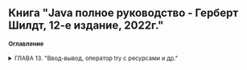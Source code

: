 ## Книга "Java полное руководство - Герберт Шилдт, 12-е издание, 2022г."

<small>

#### Оглавление

<details ГЛАВА 13><summary>ГЛАВА 13. "Ввод-вывод, оператор try с ресурсами и др."</summary>
<blockquote>

<details><summary>Ввод-вывод</summary>

Поддержка ввода-вывода обеспечивается основными библиотеками Java API, а не системными библиотеками языка.

<details><summary>Потоки данных</summary>

Ввод и вывод данных в Java-программах осуществляется через потоки данных. Поток данных - это абстракция, которая может производить или потреблять информацию. Поток связывается с физическим устройством посредством системы ввода-вывода Java. Классы и методы ввода-вывода можно применять к различным типам устройств, таким как дисковые файлы, клавиатура или сетевые соединения. Это позволяет абстрагироваться от множества различных видов ввода. Вывод данных может осуществляться на консоль, в дисковый файл или по сетевому соединению. Потоки данных в Java реализованы в иерархиях классов, определенных в пакете java.io.

Java также предоставляет ввод-вывод на основе буферов и каналов, которые определены в пакете java.nio и его подпакетах.

</details>

<details><summary>Потоки байтовых и символьных данных</summary>

В Java существуют два типа потоков ввода/вывода: байтовые и символьные. Байтовые потоки удобны для обработки ввода и вывода байтовых данных, например при чтении или записи двоичных данных. Символьные потоки используют Unicode и позволяют обрабатывать ввод и вывод символов, обеспечивая поддержку интернационализации. В некоторых случаях символьные потоки более эффективны, чем байтовые.

На самом низком уровне операции ввода-вывода по-прежнему выполняются с байтами. Символьные потоки предоставляют удобный и эффективный способ работы со символами в кодировке Unicode.
  
</details>

<details><summary>Классы потоков байтовых данных</summary>

**Классы потоков ввода-вывода байтов из пакета java.io**

Потоки ввода-вывода байтов определены в двух иерархиях классов. На вершине этих иерархий находятся _абстрактные классы InputStream и OutputStream_. У каждого из этих абстрактных классов имеется несколько конкретных подклассов, в которых учитываются отличия разных устройств, в том числе файлов на диске, сетевых соединений и даже буферов памяти.

```html
BufferedInputStream    Буферизованный поток ввода  
BufferedOutputStream   Буферизованный поток вывода  
ByteArrayinputStream   Поток ввода, читающий байты из массива  
ByteArrayOutputStream  Поток вывода, записывающий байты в массив  
DataInputStream        Поток ввода, содержащий методы для чтения данных стандартных типов, определенных в Java  
DataOutputStream       Поток вывода, содержащий методы для записи данных стандартных типов, определенных в Java  
FileInputStream        Поток ввода, читающий данные из файла  
FileOutputStream       Поток вывода, записывающий данные в файл  
FilterInputStream      Реализует абстрактный класс InputStream  
FilterOutputStream     Реализует абстрактный класс OutputStream  
InputStream            Абстрактный класс, описывающий поток ввода  
ObjectInputStream      Поток ввода объектов  
ObjectOutputstream     Поток вывода объектов  
OutputStream           Абстрактный класс, описывающий поток вывода  
PipedInputStream       Канал ввода  
PipedOutputstream      Канал вывода  
PrintStream            Поток вывода, содержащий методы print() и println()  
PushbackInputStream    Поток ввода, поддерживающий возврат одного байта обратно в поток ввода  
SequenceInputStream    Поток ввода, состоящий из нескольких потоков ввода, данные из которых читаются по очереди  
```

В абстрактных классах InputStream и OutputStream определяется ряд ключевых методов, реализуемых в других классах потоков ввода-вывода. Наиболее важными среди них являются методы read() и writе(), читающие и записывающие байты данных соответственно. Оба эти метода объявлены как абстрактные в классах InputStream и OutputStream, а в производных классах они переопределяются.

**Классы потоков ввода-вывода символов**

Потоки ввода-вывода символов также определены в двух иерархиях классов. На вершине этих иерархий находятся два * абстрактных* класса - Reader и Writer. Эти абстрактные классы управляют потоками символов в Юникоде. Для каждого из них в Java предусмотрен ряд конкретных подклассов.

```html
BufferedReader         Буферизированный поток ввода символов  
BufferedWriter         Буферизированный поток вывода символов  
CharArrayReader        Поток ввода, читающий символы из массива  
CharArrayWriter        Поток вывода, записывающий символы в массив  
FileReader             Поток ввода, читающий символы из файла  
FileWriter             Поток вывода, записывающий символы в файл  
FilterReader           Фильтрованный поток чтения  
FilterWriter           Фильтрованный поток запис  
InputStreamReader      Поток ввода, преобразующий байты в символы  
LineNumЬerReader       Поток ввода, подсчитывающий строки  
OutputStreamWriter     Поток вывода, преобразующий символы в байты  
PipedReader            Канал ввода  
PipedWriter            Канал вывода  
PrintWriter            Поток вывода, содержащий методы print() и println()  
PushbackReader         Поток ввода, позволяющий возвращать символы обратно в поток ввода  
Reader                 Абстрактный класс, описывающий поток ввода символов  
StringReader           Поток ввода, читающий символы из строки  
StringWriter           Поток вывода, записывающий символы в строку  
Writer                 Абстрактный класс, описывающий поток вывода символов   
```

В абстрактных классах Reader и Writer определяется ряд ключевых методов, реализуемых в других классах потоков ввода-вывода. Наиболее важными среди них являются методы read() и write(), читающие и записывающие байты данных соответственно. Оба эти метода объявлены как абстрактные в классах Reader и Writer, а в производных классах они переопределяются.

</details>

<details><summary>Предопределенные потоки данных</summary>

Класс System содержит несколько методов для получения информации о системе и текущего времени, а также три предопределенных потоковых переменных: in, out и err, которые могут быть использованы в любой части программы без привязки к конкретному экземпляру класса System.

Переменная System.out ссылается на поток стандартного вывода, по умолчанию вывод осуществляется на консоль. System.in ссылается на поток стандартного ввода, по умолчанию принимаемые данные поступают с клавиатуры. System.err ссылается на поток вывода ошибок, также по умолчанию вывод ошибок осуществляется на консоль. Эти потоки могут быть перенаправлены на другие устройства ввода-вывода, поддерживающие совместимые форматы данных.

System.in, System.out и System.err являются потоками байтовых данных типа InputStream, PrintStream и ErrorStream соответственно. Однако они обычно используются для чтения и записи символов в консоль. Вы можете использовать их как основу для более сложных операций ввода-вывода или обернуть их в классы символьных потоков для дополнительной гибкости и контроля.

</details>

<details><summary>Чтение консольного ввода</summary>

История Java и консольный ввод:
   - На заре развития Java единственным способом выполнения консольного ввода было использование потока байтовых данных.
   - В настоящее время символьный поток предпочтительнее из-за удобства интернационализации и сопровождения программы.

Java 17 и изменения:
   - В JDK 17 изменился способ получения объекта InputStreamReader, связанного с System.in.
   - Рекомендуется явно указывать набор символов, ассоциированный с консолью, при создании InputStreamReader. Набор символов определяет способ сопоставления байтов с символами. Обычно, когда набор символов не задан, применяется стандартная кодировка 
JVM.

Использование InputStreamReader и BufferedReader:
   - Для чтения консольного ввода через BufferedReader, рекомендуется использовать конструктор InputStreamReader с явным указанием набора символов, ассоциированного с консолью.
   - Можно использовать метод System.console() для получения объекта Console и его метод charset() для получения набора символов консоли.

Создание BufferedReader с использованием InputStreamReader без явного указания набора символов (до JDK 17):

```html
import java.io.BufferedReader;
import java.io.IOException;
import java.io.InputStreamReader;

public class ConsoleInputExample {
    public static void main(String[] args) {
        BufferedReader br = new BufferedReader(new InputStreamReader(System.in));

        try {
            System.out.print("Введите ваше имя: ");
            String name = br.readLine();
            System.out.println("Привет, " + name + "!");
        } catch (IOException e) {
            e.printStackTrace();
        }
    }
}
```

Создание BufferedReader с использованием InputStreamReader с явным указанием набора символов (начиная с JDK 17):
 
```html
import java.io.BufferedReader;
import java.io.IOException;
import java.io.InputStreamReader;
import java.nio.charset.Charset;

public class ConsoleInputExample {
    public static void main(String[] args) {
        InputStreamReader isr = new InputStreamReader(System.in, Charset.defaultCharset());
        BufferedReader br = new BufferedReader(isr);

        try {
            System.out.print("Введите ваше имя: ");
            String name = br.readLine();
            System.out.println("Привет, " + name + "!");
        } catch (IOException e) {
            e.printStackTrace();
        }
    }
}
```

Современный подход к чтению консольного ввода в Java включает явное указание набора символов консоли при создании InputStreamReader, что обеспечивает более надежное и удобное взаимодействие с консолью в различных приложениях.

</details>

<details><summary>Чтение символов</summary>

Чтобы получить поток ввода символов, присоединив его к консоли, следует заключить стандартный поток ввода System.in в оболочку объекта класса BufferedReader, поддерживающего буферизованный поток ввода. Ниже приведен чаще всего используемый конструктор этого класса.

```html
BufferedReader(Reader поток_чтения_вводимых_данных)  
```

десь параметр поток_чтения_вводимых_данных обозначает поток, который связывается с создаваемым экземпляром класса BufferedReader. Класс Reader является абстрактным. Одним из производных от него конкретных подклассов является класс InputStreamReader, преобразующий байты в символы. Для получения объекта типа InputStreamReader, связанного со стандартным потоком ввода System.in, служит следующий конструктор:

```html
InputStreamReader(InputStream поток_ввода)   
```

Переменная System.in ссылается на объект класса InputStream и поэтому должна быть указана в качестве параметра поток_ввода. В конечном итоге получается приведенная ниже строка кода, где создается объект типа BufferedReader, связанный с клавиатурой. После выполнения этой строки кода переменная экземпляра br будет содержать поток ввода символов, связанный с консолью через стандартный поток ввода System.in.

```html
BufferedReader br = new BufferedReader(new InputStreamReader(System.in));  
```

Для чтения символа из потока ввода типа BufferedReader служит метод read(). Ниже приведена общая форма метода read().

```html
int read() throws IOException  
```

Всякий раз, когда метод read() вызывается, он читает символ из потока ввода и возвращает его в виде целочисленного значения. По достижении конца потока возвращается значение -1. Как видите, метод read() может сгенерировать исключение типа IOException.

[Chapter13/Package01/BRRead - Использовать класс BufferedReader для чтения символов с консоли](https://github.com/Vladlena2/BookJava/blob/main/Chapter13/Package01/BRRead.java "Посмотреть пример Java")

Для чтения символьных строк с клавиатуры служит версия метода readLine(), который является членом класса BufferedReader. Его общая форма приведена ниже. Как видите, этот метод возвращает объект типа String.

```html
String readLine() throws IOException    
```

[Chapter13/Package01/BRReadLines - Чтение символьных строк с консоли средствами класса BufferedReader](https://github.com/Vladlena2/BookJava/blob/main/Chapter13/Package01/BRReadLines.java "Посмотреть пример Java")

В следующем далее примере программы демонстрируется простейший текстовый редактор. С этой целью сначала создается массив объектов типа String, а затем читаются текстовые строки, каждая из которых сохраняется в элементе массива. Чтение производится до 100 строк или до тех пор, пока не будет введено слово "стоп". Для чтения данных с консоли применяется класс BufferedReader.

[Chapter13/Package01/TinyEdit - Простейший текстовый редактор](https://github.com/Vladlena2/BookJava/blob/main/Chapter13/Package01/TinyEdit.java "Посмотреть пример Java")

</details>

<details><summary>Запись данных, выводимых на консоль</summary>

Вывод данных на консоль проще всего организовать с помощью упоминавшихся ранее методов print() и println(). Эти методы определены в классе PrintStream (он является типом объекта, на который ссылается переменная System.out).

Класс PrintStream описывает поток вывода и является производным от класса OutputStream, поэтому в нем реализуется также низкоуровневый метод write(). Следовательно, метод write() можно применять для записи данных, выводимых на консоль. Ниже приведена простейшая форма метода writе(), определенного в классе PrintStream.

```html
void write(int байтовое_значение)     
```

Этот метод записывает байт, передаваемый в качестве параметра байтовое_значение. Несмотря на то что параметр * байтовое_значение* объявлен как целочисленный, записываются только 8 его младших бит. Ниже приведен короткий пример программы, где метод write() применяется для вывода на экран буквы "А" с последующим переводом строки.

```html
// Продемонстрировать применение метода System.out.write()
class WriteDemo {
   public static void main(String[] args){
       int b;
       b = 'A';
       System.out.write(b);
       System.out.print("\n");
   }
}   
```

**Класс PrintWriter**

Применение класса PrintWriter для консольного вывода упрощает интернационализацию прикладных программ. В классе PrintWriter определяется несколько конструкторов. Ниже приведен один из тех конструкторов:

```html
PrintWriter(OutputStream поток_вывода, boolean очистка)   
```

Здесь параметр поток_вывода обозначает объект типа OutputStream, а параметр очистка - очистку потока вывода всякий раз, когда вызывается (среди прочих) метод println(). Если параметр очистка принимает логическое значение true, то очистка потока вывода происходит автоматически, а иначе - вручную.

В классе PrintWriter поддерживаются методы print() и println(). Следовательно, их можно использовать таким же образом, как и в стандартном по токе вывода System.out. Если аргумент этих методов не относится к простому типу, то для объекта типа PrintWriter сначала вызывается метод toString(), а затем выводится результат.

Чтобы вывести данные на консоль, используя класс PrintWriter, следует указать стандартный поток System.out для вывода и его автоматическую очистку. Например, в следующей строке кода создается объект типа PrintWriter, который связывается с консольным выводом:

```html
PrintWriter pw = new PrintWriter(System.out, true);
```

[Chapter13/Package01/PrintWriterDemo - Продемонстрировать применение класса PrintWriter](https://github.com/Vladlena2/BookJava/blob/main/Chapter13/Package01/PrintWriterDemo.java "Посмотреть пример Java")
       
</details>

<details><summary>Чтение файлов и запись в файлы</summary>

Для ввода-вывода данных в файлы чаще всего применяются классы FileInputStream и FileOutputStream, которые создают потоки ввода-вывода байтов, связанные с файлами. Чтобы открыть файл для ввода-вывода данных, достаточно создать объект одного из этих классов, указав имя файла в качестве аргумента конструктора. У обоих классов имеются и дополнительные конструкторы, но в представленных далее примерах будут употребляться только следующие конструкторы:

```html
FileInputStream(String имя_файла)
   throws FileNotFoundException
FileOutputStream(String имя_файла)
   throws FileNotFoundException
```

Здесь параметр имя_файла обозначает имя того файла, который требуется открыть. Если при создании потока ввода файл не существует, то генерируется исключение типа FileNotFoundException. А если при создании потока вывода файл нельзя открыть или создать, то и в этом случае генерируется исключение типа FileNotFoundException. Класс исключения FileNotFoundException является производным от класса IOException. Когда файл открыт для вывода, любой файл, существовавший ранее под тем же самым именем, уничтожается.

Завершив работу с файлом, его нужно закрыть. Для этой цели служит метод close(), реализованный в классах FileinputStream и F ileOutputStream:

```html
void close() throws IOException
```

Закрытие файла высвобождает выделенные для него системные ресурсы, позволяя использовать их для других файлов. Неудачный исход закрытия файла может привести к **"утечкам памяти"**, поскольку неиспользуемые ресурсы оперативной памяти останутся выделенными.

**На заметку!**

Начиная с версии JDK 7, метод close() определяется в интерфейсе АutоСlоsеаblе из пакета java.lang. Интерфейс * АutоСlовеаblе* наследует от интерфейса Closeable из пакета java.io. Оба интерфейса реализуются классами потоков ввода-вывода, включая классы FileinputStream и FileOutputStream.

Чтобы прочитать данные из файла, можно воспользоваться формой метода read(), определенной в классе FileInputStream. Та его форма, которая применяется в представленных далее примерах, выглядит следующим образом:

```html
int read() throws IOException
```

Всякий раз, когда вызывается метод read(), он выполняет чтение одного байта из файла и возвращает ero в виде целочисленного значения. А если достигнут конец файла, то возвращается значение -1. Этот метод может сгенерировать исключение типа IOException.

В приведенном ниже примере программы метод read() применяется для ввода из файла, содержащего текст в коде ASCII, который затем выводится на экран. Имя файла указывается в качестве аргумента командной строки.

```html
java ShowFile TEST.txt
```

[Chapter13/Package02/ShowFile - Отображение содержимого текстового файла](https://github.com/Vladlena2/BookJava/blob/main/Chapter13/Package02/ShowFile.java "Посмотреть пример Java")
       

Иногда проще заключить все части программы, открывающие файл и получающие доступ к его содержимому, в один блок оператора try, вместо того чтобы разделять его на два блока, а затем закрыть файл в блоке оператора finally. В качестве иллюстрации ниже показан другой способ написания программы

[Chapter13/Package02/ShowFile2 - ShowFile из предыдущего примера.](https://github.com/Vladlena2/BookJava/blob/main/Chapter13/Package02/ShowFile2.java "Посмотреть пример Java")

[Chapter13/Package02/ShowFile3 - Отображение содержимого текстового файла в одном блоке оператора try](https://github.com/Vladlena2/BookJava/blob/main/Chapter13/Package02/ShowFile3.java "Посмотреть пример Java")

Класс исключения FileNotFoundException является производным от класса IOException, и поэтому обрабатывать отдельно его исключение совсем не обязательно. В качестве примера ниже приведена переделанная последовательность операторов try/catch без перехвата исключения типа FileNotFoundException. В данном случае отображается стандартное сообщение об исключительной ситуации, описывающее возникшую ошибку.

[Chapter13/Package02/ShowFile4 - Переделанная последовательность операторов try/catch](https://github.com/Vladlena2/BookJava/blob/main/Chapter13/Package02/ShowFile4.java "Посмотреть пример Java")

Для записи в файл можно воспользоваться методом writе(), определенным в классе FileOutputStream. В своей простейшей форме этот метод выглядит следующим образом:

```html
void write(int байтовое_значение) throws IOException
```

Этот метод записывает в файл байт, переданный ему в качестве параметра байтовое_значение. Несмотря на то что параметр байтовое_значение объявлен как целочисленный, в файл записываются только его младшие восемь бит. Если при записи возникает ошибка, генерируется исключение типа IOException. В следующем примере программы метод writе() применяется для копирования файла.

Обратите внимание на то, что в данном примере программы при закрытии файлов используются два отдельных блока оператора try. Этим гарантируется, что оба файла будут закрыты, даже если при вызове метода fin.close() будет сгенерировано исключение.

[Chapter13/Package02/CopyFile - Копирование файла](https://github.com/Vladlena2/BookJava/blob/main/Chapter13/Package02/CopyFile.java "Посмотреть пример Java")

Исключения в Java не только упрощают обращение с файлами, но и позволяют легко отличать условие достижения конца файла от ошибок во время ввода в файл.

</details>

<details><summary>Автоматическое закрытие файла</summary>

В версии JDK 7 появилась новая возможность, предлагающая иной способ управления такими ресурсами, как потоки
ввода-вывода в файлы: *автоматическое завершение процесса*. Эту возможность иногда еще называют
**автоматическим управлением ресурсами (ARM)**, и основывается она на усовершенствованной версии оператора try. Главное
преимущество автоматического
управления ресурсами заключается в предотвращении ситуаций, когда файл (или другой ресурс) не освобождается по
невнимательности, если он больше не нужен.

Запомните: если забыть по какой-нибудь причине закрыть файл, это может привести к утечке памяти и другим осложнениям.
Ниже приведена *усовершенствованная* форма оператора try.
```java
try (спецификация_ресурса) {
     // использование ресурса
}
```

Здесь *спецификация_ресурса*, как правило, обозначает оператор, объявляющий и инициализирующий такой ресурс, как *поток
ввода-вывода данных в файл*.

Он состоит из объявления переменной, где переменная инициализируется ссылкой на управляемый объект. По завершении блока
оператора try ресурс автоматически освобождается. Для файла это означает, что он автоматически закрывается, а
следовательно, отпадает необходимость вызывать метод close() явным образом.
Она называется оператором try с *ресурсами*.

Оператор try с ресурсами можно применять лишь вместе с теми ресурсами, в которых реализован интерфейс AutoCloseaЬle,
определенный в пакете java.lang. В этом интерфейсе определен метод close(), а наследует он от интерфейса Closeable из
пакета java.io. Оба интерфейса реализуются классами потоков ввода-вывода. Таким образом, оператор try с ресурсами
можно
применять для работы с потоками ввода и вывода, в том числе и в файлы.

[Chapter13/Package02/ShowFileAutoClose - Пример оператора try с ресурсами](https://github.com/Vladlena2/BookJava/blob/master/Chapter13/Package02/ShowFileAutoClose.java "Посмотреть пример Java")

Ресурс, объявляемый в операторе try, неявно считается конечным. Это означает, что присвоить ресурс после того, как он
был создан, нельзя. Кроме того, область действия ресурса ограничивается пределами оператора try с ресурсами.

В одном операторе try можно организовать управление несколькими ресурсами. Для этого достаточно указать спецификацию
каждого ресурса через точку с запятой. Примером тому служит приведенная ниже версия программы CopyFile, переделанная
таким образом, чтобы использовать один оператор try с ресурсами для управления переменными fin и fout.

[Chapter13/Package02/CopyFileAutoClose - Пример оператора try с двумя ресурсами](https://github.com/Vladlena2/BookJava/blob/master/Chapter13/Package02/CopyFileAutoClose.java "Посмотреть пример Java")

У оператора *try с ресурсами* имеется еще одна особенность, о которой стоит упомянуть. Когда выполняется блок оператора
try, существует вероятность того, что исключение, возникающее в блоке оператора try, приведет к другому исключению,
которое произойдет в тот момент, когда ресурс закрывается
в блоке оператора finally. Если это обычный оператор try, то первоначальное исключение теряется, будучи вытесненным
вторым исключением. А если используется оператор try с ресурсами, то второе исключение подавляется, но не теряется.
Вместо этого оно добавляется в список подавленных исключений, связанных
с первым исключением. Доступ к списку подавленных исключений может быть пол учен с помощью метода gеtSupprеssеd(),
определенного в классе Throwаblе.
</details>

<details><summary>Чтение и запись файлов. FileInputStream и FileOutputStream</summary>

**Запись файлов и класс FileOutputStream**

Класс *FileOutputStream* предназначен для записи байтов в файл. Он является производным от класса OutputStream, поэтому
наследует всю его функциональность.
Через конструктор класса FileOutputStream задается файл, в который производится запись. Класс поддерживает несколько
конструкторов:
```java
FileOutputStream(String filePath)
FileOutputStream(File fileObj)
FileOutputStream(String filePath, boolean append)
FileOutputStream(File fileObj, boolean append)
```
Файл задается либо через строковый путь, либо через объект File. Второй параметр - append задает способ записи: eсли он
равен true, то данные дозаписываются в конец файла, а при false - файл полностью перезаписывается.  
Например, запишем в файл строку:

[Chapter13/Package02/WriteFile - Пример записи строки в файл TEST.txt](https://github.com/Vladlena2/BookJava/blob/master/Chapter13/Package02/WriteFile.java "Посмотреть пример Java")

Для создания объекта FileOutputStream используется конструктор, принимающий в качестве параметра путь к файлу для
записи. Если такого файла нет, то он автоматически создается при записи. Так как здесь записываем строку, то ее надо
сначала перевести в массив байтов. И с помощью метода write строка записывается в файл.
При этом необязательно записывать весь массив байтов. Используя перегрузку метода write(), можно записать и одиночный
байт:
```java
fos.write(buffer[0]); // запись первого байта
```

**Чтение файлов и класс FileInputStream**

Для считывания данных из файла предназначен класс *FileInputStream*, который является наследником класса InputStream и
поэтому реализует все его методы.

Для создания объекта FileInputStream мы можем использовать ряд конструкторов. Наиболее используемая версия конструктора
в качестве параметра принимает путь к считываемому файлу:
```java
FileInputStream(String fileName) throws FileNotFoundException
```
Если файл не может быть открыт, например, по указанному пути такого файла не существует, то генерируется исключение *
FileNotFoundException*.  
Считаем данные из ранее записанного файла (TEST.txt) и выведем на консоль:

[Chapter13/Package02/ReadFile - Пример чтения файла TEST.txt](https://github.com/Vladlena2/BookJava/blob/master/Chapter13/Package02/ReadFile.java "Посмотреть пример Java")

В данном случае мы считываем каждый отдельный байт в переменную i:
```java
while((i = fin.read()) != -1) {
```
Когда в потоке больше нет данных для чтения, метод возвращает число -1.
Затем каждый считанный байт конвертируется в объект типа char и выводится на консоль.  
Подобным образом можно считать данные в массив байтов и затем производить с ним манипуляции:
```java
byte[] buffer = new byte[fin.available()];
// считаем файл в буфер
fin.read(buffer, 0, fin.available());

System.out.println("File data:");
for(int i=0; i<buffer.length;i++){
    System.out.print((char)buffer[i]);
}
```

Совместим оба класса и выполним чтение из одного и запись в другой файл:

[Chapter13/Package02/ReadWriteFile - Пример чтение из одного и запись в другой файл](https://github.com/Vladlena2/BookJava/blob/master/Chapter13/Package02/ReadWriteFile.java "Посмотреть пример Java")

Классы FileInputStream и FileOutputStream предназначены прежде всего для записи двоичных файлов, то есть для записи и
чтения байтов. И хотя они также могут использоваться для работы с текстовыми файлами, но все же для этой задачи больше
подходят другие классы.

Еще один пример, в котором создаем для записи файл, далее записываем в него строку.  
Потом читаем и выводим на конслоь данные из этого файла и все это копируем в новый файл.

[Chapter13/Package02/WriteReadSaveToFile - Создание, чтение одного файла и копирование в другой файл](https://github.com/Vladlena2/BookJava/blob/master/Chapter13/Package02/WriteReadSaveToFile.java "Посмотреть пример Java")
</details>

<details><summary>Чтение и запись текстовых файлов. Класс FileWriter. Класс FileReader</summary>

Для полноценной работы с текстовыми файлами служат совсем другие классы, которые являются наследниками абстрактных
классов *Reader* и *Writer*.

Класс *FileWriter* является производным от класса *Writer*. Он используется для записи текстовых файлов.
Чтобы создать объект *FileWriter*, можно использовать один из следующих конструкторов:
```
FileWriter(File file)
FileWriter(File file, boolean append)
FileWriter(FileDescriptor fd)
FileWriter(String fileName)
FileWriter(String fileName, boolean append)
```  
Так, в конструктор передается либо путь к файлу в виде строки, либо объект File, который ссылается на конкретный
текстовый файл. Параметр *append* указывает, должны ли данные дозаписываться в конец файла (если параметр равен true),
либо файл должен перезаписываться.

Класс *FileReader* наследуется от абстрактного класса *Reader* и предоставляет функциональность для чтения текстовых
файлов.
Для создания объекта *FileReader* мы можем использовать один из его конструкторов:
```java
FileReader(String fileName) 
FileReader(File file)
FileReader(FileDescriptor fd)
```  

[Chapter13/Package02/FileWriterReaderDemo - Записать текст в файл и прочитать](https://github.com/Vladlena2/BookJava/blob/master/Chapter13/Package02/FileWriterReaderDemo.java "Посмотреть пример Java")
</details>

<details><summary>Модификаторы доступа transient и volatile</summary>

В языке J ava определяются два интересных модификатора доступа: *transient* и *volatile*. Эти модификаторы
предназначены для особых случаев. Когда переменная-экземпляр объявлена как transient, ее значение не должно
сохраняться, когда сохраняется объект, как показано ниже.

```java
class T {
    transient int а; //не сохранится
    int b; // сохранится
} 
```

Если в данном примере кода объект типа т записывается в область постоянного хранения, то содержимое переменной а не
должно сохраняться, тогда как содержимое переменной b должно быть сохранено.

Модификатор доступа volatile сообщает компилятору, что модифицируемая им переменная может быть неожиданно изменена в
других частях программы.
Одна из таких ситуаций возникает в многопоточных программах, где иногда в двух или больше потоках исполнения
разделяется
общая переменная. Из соображений эффективности в каждом потоке может храниться своя закрытая копия этой
переменной. Настоящая (или главная) копия переменной обновляется в разные моменты, например при входе в
синхронизированный метод. Такой подход вполне работоспособен, но не всегда оказывается достаточно эффективным. Иногда
требуется, чтобы главная копия переменной постоянно отражала ее текущее состояние. И для этого достаточно объявить
переменную как volatile, предписав тем самым компилятору всегда использовать главную копию этой переменной
(или хотя бы поддерживать любые закрытые ее копии обновляемыми по главной копии, и наоборот). Кроме того, доступ к
главной копии переменной должен осуществляться в том порядке, в каком он определен в самой программе.

[Chapter13/Package03/InstanceOf - Продемонстрировать применение операции instanceof](https://github.com/Vladlena2/BookJava/blob/master/Chapter13/Package03/InstanceOf.java "Посмотреть пример Java")
</details>

<details><summary>Применение операции instanceof</summary>

Иногда тип объекта полезно выяснить во время выполнения. Например, в одном потоке исполнения объекты разных типов могут
формироваться, а в другом потоке исполнения - использоваться. В таком случае удобно выяснить тип каждого объекта,
получаемого в обрабатывающем потоке исполнения. Тип объекта во время выполнения не менее важно выяснить и в том
случае,
когда требуется приведение типов. В языке Java неправильное приведение типов влечет за собой появление ошибок во время
выполнения.

Для разрешения этого вопроса в Java предоставляется операция времени выполнения *instanceof*, которая имеет следующую
общую форму:
```java
ссылка_на_объект instanceof тип
```   
Здесь *ссылка_на_объект* обозначает ссылку на экземпляр класса, а тип - конкретный тип этого класса. Если *
ссылка_на_объект* относится к указанному типу или может быть приведена к нему, то вычисление операции *instanceof*
дает
в итоге логическое значение *true*, а иначе - логическое значение *false*. Таким образом, операция *instanceof* - это
средство, с помощью которого программа может получить сведения об объекте во время выполнения.

</details>

<details><summary>Модификатор доступа strictfp</summary>

Объявляя класс, метод или интерфейс с модификатором доступа *strictfp*, можно гарантировать, что вычисления с плавающей
точкой будут выполняться таким же образом, как и в первых версиях Java. Если класс объявляется с модификатором
доступа *
strictfp*, все его методы автоматически модифицируются как *strictfp*.

Например, в приведенной ниже строке кода компилятору Java сообщается, что во всех методах, определенных в классе
MyClass, следует использовать исходную модель вычислений с плавающей точкой. Откровенно говоря, большинству
программистов вряд ли понадобится модификатор доступа *strictfp*, поскольку он касается лишь небольшой категории
задач.
```java
strictfp class MyClass { // ...
``` 

</details>

<details><summary>Платформенно-ориентированные методы</summary>

Иногда, хотя и редко, возникает потребность вызвать подпрограмму, написанную на другом языке, а не на Java. Как
правило, такая подпрограмма существует
в виде исполняемого кода для ЦП и той среды, в которой приходится работать, т.е. в виде платформенно-ориентированного
кода. Такую подпрограмму, возможно, потребуется вызвать для повышения скорости ее выполнения. С другой стороны, может
возникнуть потребность работать со специализированной сторонней библиотекой, например с пакетом статистических
расчетов.

Для объявления платформенно-ориентированных методов в Java предусмотрено ключевое слово *native*. Однажды объявленные
как *native*, эти методы могут быть вызваны из прикладной программы на Java таким же образом,
как и любой другой метод. Механизм, применяемый для внедрения платформенно-ориентированного кода в прикладные
программы
на Java, называется JNI (*Java Native Interface - платформенно-ориентированный интерфейс Java*).

Чтобы объявить платформенно-ориентированный метод, его имя следует предварить модификатором доступа *native*, но не
определять тело метода, как показано ниже.
```java
public native int meth();
```
Объявив платформенно-ориентированный метод, необходимо написать его и предпринять ряд относительно сложных шагов, чтобы
связать его с кодом Java. Большинство платформенно-ориентированных методов пишутся на С.

</details>

<details><summary>Применение ключевого слова assert</summary>

Ключевое слово *assert* используется на стадии *разработки* программ для создания так называемых утверждений - условий,
которые должны быть *истинными* во время выполнения программы. Если во время выполнения программы условие оказывается
истинным, то никаких действий больше не выполняется. Но если условие окажется ложным, то генерируется исключение
типа *
AssertionError*. Утверждения часто применяются с целью проверить, действительно ли выполняется некоторое ожидаемое
условие. В коде окончательной версии программы утверждения, как правило, отсутствуют.

Ниже приведен пример программы, демонстрирующий применение оператора *assert*. В этом примере проверяется, возвращает
ли метод getnum() положительное значение.

[Chapter13/Package03/AssertDemo - Продемонстрировать применение оператора assert](https://github.com/Vladlena2/BookJava/blob/master/Chapter13/Package03/AssertDemo.java "Посмотреть пример Java")

Для правильного понимания утверждений очень важно иметь в виду следующее: на них нельзя полагаться для выполнения
каких-нибудь конкретных действий в программе. Дело в том, что отлаженный код окончательной версии программы будет
выполняться с *отключенным* режимом проверки утверждений.

Благодаря утверждениям, строки кода с оператором *assert* можно не удалять из окончательного варианта кода программы.

**Параметры включения и отключения режима проверки утверждений.**

Чтобы *включить* режим проверки утверждений в пакете MyPack, достаточно ввести следующее:
```
-ea:MyPack ...
```

Чтобы *отключить* режим проверки утверждений, следует ввести:
```
-da:MyPack ...
```

Кроме того, класс можно указать с параметром -еа или -da. В качестве примера ниже показано, как включить режим проверки
утверждений отдельно в классе AssertDemo.
```
-ea:AssertDemo
``` 
</details>

<details><summary>Статический импорт</summary>

В языке Java имеется языковое средство, расширяющее возможности ключевого слова import и называемое *статическим
импортом*. Оператор import, предваряемый ключевым словом static, можно применять для импорта статических членов класса
или интерфейса. Благодаря статическому импорту появляется возможность ссылаться на статические члены непосредственно
по
именам, не уточняя их именем класса. Это упрощает и сокращает синтаксис, требующийся для работы со статическими
членами.
```java
// Вычислить длину гипотенузы прямоугольного треугольника
...
// Имена методов уточнены именем их класса Math
hypot = Math.sqrt(Math.pow(sidel, 2) + Math.pow(side2, 2));
...

// Используем статический импортом для доступ к встроенным в Java методам
import static java.lang.Mat.*;

...
// Здесь методы sqrt() и pow() можно вызывать непосредственно, опуская имя их Класса 
hypot = sqrt(pow(sidel, 2) + pow(side2, 2)); 
...

```
*Статический импорт* следует применять на тот случай, если статические члены применяются многократно, в частности при
выполнении целого ряда математических вычислений. В сущности, этим языковым средством стоит пользоваться, но только не
злоупотреблять им.
</details>

<details><summary>Вызов перегружаемых конструкторов по ссылке this()</summary>

Пользуясь *перегружаемыми конструкторами*, иногда удобно вызывать один конструктор из другого. Для этого в Java имеется
еще одна форма ключевого слова this. В общем виде эта форма выглядит следующим образом:
```java
this(список_аргументов)
```
По ссылке this() сначала выполняется *перегружаемый конструктор*, который соответствует заданному *списку_аргументов*,
а затем - любые операторы, находящиеся в теле исходного конструктора, если таковые имеются. Вызов конструктора по
ссылке
this() должен быть *первым* оператором в конструкторе.
Рассмотрим сначала приведенный ниже пример класса, в котором ссылка this() *не употребляется*.

Этот класс содержит три конструктора, каждый из которых инициализирует значения полей а и b. Первому конструктору
передаются отдельные значения для инициализации полей а и b. Второй конструктор принимает только одно значение и
присваивает его обоим полям, а и b. А третий присваивает полям а и b нулевое значение по умолчанию.
```java
class MyClass {
   int a;
   int b;
   // инициализировать поля а и b по отдельности
   MyClass(int i, int j) {
        a = i;
       b = j;    
    }
   // присвоить полям а и b нулевое значение по умолчанию
    MyClass() {
     a = 0;
      b = 0;
    }   
}
```

Используя ссылку this(), приведенный выше класс MyClass можно переписать следующим образом. В данной версии класса
MyClass значения непосредственно присваиваются полям а и b только в конструкторе MyClass (int, int). А два других
конструктора просто вызывают первый конструктор (прямо или косвенно) по ссылке this().
```java
class MyClass {
    int a;
    int b;
    // инициализировать поля а и b по отдельности
   MyClass(int i, int j) {
       a = i;
        b = j;    
    }
    // инициализировать поля а и b одним и тем же значением
   MyClass(int i) {
       this(i, i); // по этой ссылке вызывается конструктор MyClass(i, i);
    }


    // присвоить полям а и b нулевое значение по умолчанию
    MyClass() {
        this(0); // по этой ссылке вызывается конструктор MyClass(O)
  }   
}
```  
Одной из причин, по которой стоит вызывать перегружаемые конструкторы по ссылке this(),служит потребность избежать
дублирования кода. Зачастую сокращение дублированного кода ускоряет загрузку классов, поскольку объектный
код становится компактнее. Это особенно важно для программ, доставляемых через Интернет, когда время их загрузки
критично. Применение ссылки this() позволяет также оптимально структурировать прикладной код, когда конструкторы
содержат большой объем дублированного кода.

Следует также иметь в виду, что вызов очень коротких конструкторов, как, например, из класса MyClass, по ссылке this()
зачастую лишь незначительно увеличивает размер объектного кода. (В некоторых случаях никакого уменьшения объема
объектного кода вообще не происходит.) Дело в том, что байт-код, который устанавливается и возвращается из вызова
конструктора по ссылке this(), добавляет инструкции в объектный файл. Поэтому в таких случаях вызов конструктора по
ссылке this(), несмотря на исключение дублирования кода, не даст значительной экономии времени загрузки, но может
повлечь за собой дополнительные издержки на создание каждого объекта. Поэтому ссылка this() больше всего подходит для
вызова тех конструкторов, которые содержат большой объем кода инициализации, а не тех, которые просто устанавливают значения в нескольких полях.

Вызывая конструкторы по ссылке this(), следует учитывать следующее. Вопервых, при вызове конструктора по ссылке
this() *нельзя* использовать переменные экземпляра класса этого конструктора. И, во-вторых, в одном и том же
конструкторе *нельзя* использовать ссылки super() и this(), поскольку каждая из них должна быть первым оператором в
конструкторе.
</details>

<details><summary>Компактные профили Java API</summary>

В версии JDK 8 внедрено средство, позволяющее организовать подмножества
библиотеки прикладных программных интерфейсов API в так называемые *компактные профили*. Они обозначаются следующим
образом: *compact1, compact2 и cornpactЗ*. Каждый такой профиль содержит подмножество библиотеки. Более того,
компактный
профиль *compact2* включает в себя весь профиль *compact1*, а компактный профиль *compactЗ* - весь профиль *compact2*.
Следовательно, каждый последующий компактный профиль строится на основании предыдущего. Преимущество компактных
профилей
заключается в том, что прикладной
программе не нужно загружать библиотеку полностью. Применение компактных профилей позволяет сократить размер
библиотеки,
а следовательно, выполнять некоторые категории прикладных программ на тех устройствах, где отсутствует полная
поддержка
прикладного программного интерфейса Java API. Благодаря компактным профилям удается также сократить время, требующееся
для загрузки программы. В документации на прикладной программный интерфейс Java API
версии JDK 8 указывается, к какому именно элементу этого прикладного интерфейса принадлежит компактный профиль, если
это
вообще имеет место. Следует, однако, иметь в виду, что в версии JDK 9 на смену компактным профилям пришли внедренные в
ней модули.
</details>

</blockquote>
</details>

</blockquote>
</details>
